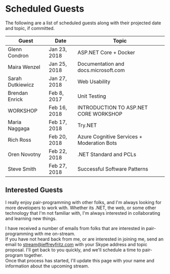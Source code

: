 # Scheduled Guests

The following are a list of scheduled guests along with their projected date and topic, if committed.

| Guest | Date | Topic |
| ----- | ---- | ----- |
| Glenn Condron | Jan 23, 2018 | ASP.NET Core + Docker |
| Maira Wenzel | Jan 25, 2018 | Documentation and docs.microsoft.com |
| Sarah Dutkiewicz | Jan 27, 2018 | Web Usability |
| Brendan Enrick | Feb 8, 2017 | Unit Testing |
| WORKSHOP | Feb 16, 2018 | INTRODUCTION TO ASP.NET CORE WORKSHOP |
| Maria Naggaga | Feb 17, 2018 | Try.NET |
| Rich Ross | Feb 20, 2018 | Azure Cognitive Services + Moderation Bots |
| Oren Novotny | Feb 22, 2018 | .NET Standard and PCLs |
| Steve Smith | Feb 27, 2018 | Successful Software Patterns |

## Interested Guests

I really enjoy pair-programming with other folks, and I'm always looking for more developers to work with.  Whether its
.NET, the web, or some other technology that I'm not familiar with, I'm always interested in collaborating and learning 
new things.

I have received a number of emails from folks that are interested in pair-programming with me on-stream.  
If you have not heard back from me, or are interested in joining me, send an email to stream@jeffreyfritz.com with
your Skype address and topic proposal.  I'll get back to you quickly, and we'll schedule a time to pair-program together.  
Once that process has started, I'll update this page with your name and information about the upcoming stream.
